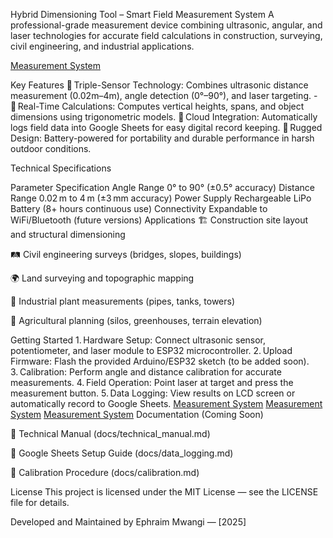Hybrid Dimensioning Tool – Smart Field Measurement System
A professional-grade measurement device combining ultrasonic, angular, and laser technologies for accurate field calculations in construction, surveying, civil engineering, and industrial applications.


[Measurement System](Images/Circuit1.jpg)

Key Features
🔹 Triple-Sensor Technology: Combines ultrasonic distance measurement (0.02m–4m), angle detection (0°–90°), and laser targeting. - 
🔹 Real-Time Calculations: Computes vertical heights, spans, and object dimensions using trigonometric models. 
🔹 Cloud Integration: Automatically logs field data into Google Sheets for easy digital record keeping. 
🔹 Rugged Design: Battery-powered for portability and durable performance in harsh outdoor conditions.

Technical Specifications

Parameter	Specification
Angle Range	0° to 90° (±0.5° accuracy)
Distance Range	0.02 m to 4 m (±3 mm accuracy)
Power Supply	Rechargeable LiPo Battery (8+ hours continuous use)
Connectivity	Expandable to WiFi/Bluetooth (future versions)
Applications
🏗 Construction site layout and structural dimensioning

🛤 Civil engineering surveys (bridges, slopes, buildings)

🌍 Land surveying and topographic mapping

🏢 Industrial plant measurements (pipes, tanks, towers)

🌾 Agricultural planning (silos, greenhouses, terrain elevation)

Getting Started
1. Hardware Setup: Connect ultrasonic sensor, potentiometer, and laser module to ESP32 microcontroller.
2. Upload Firmware: Flash the provided Arduino/ESP32 sketch (to be added soon).
3. Calibration: Perform angle and distance calibration for accurate measurements. 
4. Field Operation: Point laser at target and press the measurement button. 
5. Data Logging: View results on LCD screen or automatically record to Google Sheets.
[Measurement System](Images/Circuit2.jpg)
[Measurement System](Images/Circuit(4).jpg)
[Measurement System](Images/Operator_Screen_view.jpg)
Documentation
(Coming Soon)

📄 Technical Manual (docs/technical_manual.md)

📄 Google Sheets Setup Guide (docs/data_logging.md)

📄 Calibration Procedure (docs/calibration.md)

License
This project is licensed under the MIT License — see the LICENSE file for details.

Developed and Maintained by Ephraim Mwangi — [2025]
